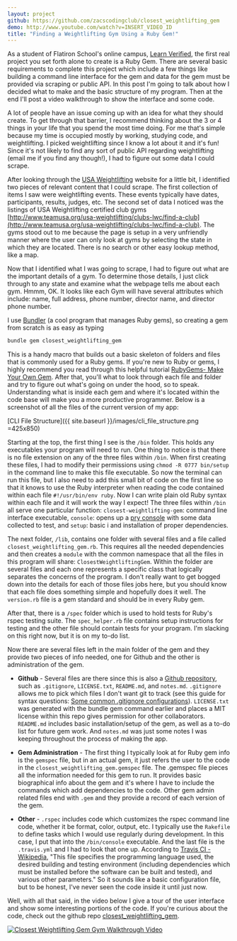 ```yaml
---
layout: project
github: https://github.com/zacscodingclub/closest_weightlifting_gem
demo: http://www.youtube.com/watch?v=INSERT_VIDEO_ID
title: "Finding a Weightlifting Gym Using a Ruby Gem!"
---
```


As a student of Flatiron School's online campus, [Learn Verified](https://learn.co/with/zacscodingclub), the first real project you set forth alone to create is a Ruby Gem.  There are several basic requirements to complete this project which include a few things like building a command line interface for the gem and data for the gem must be provided via scraping or public API.  In this post I'm going to talk about how I decided what to make and the basic structure of my program.  Then at the end I'll post a video walkthrough to show the interface and some code.  

A lot of people have an issue coming up with an idea for what they should create.  To get through that barrier, I recommend thinking about the 3 or 4 things in your life that you spend the most time doing. For me that's simple because my time is occupied mostly by working, studying code, and weightlifting.  I picked weightlifting since I know a lot about it and it's fun! Since it's not likely to find any sort of public API regarding weightlifting (email me if you find any though!), I had to figure out some data I could scrape.

After looking through the [USA Weightlifting](http://usaweightlifting.com) website for a little bit, I identified two pieces of relevant content that I could scrape.  The first collection of items I saw were weightlifting events.  These events typically have dates, participants, results, judges, etc.  The second set of data I noticed was the listings of USA Weightlifting certified club gyms [http://www.teamusa.org/usa-weightlifting/clubs-lwc/find-a-club](http://www.teamusa.org/usa-weightlifting/clubs-lwc/find-a-club).  The gyms stood out to me because the page is setup in a very unfriendly manner where the user can only look at gyms by selecting the state in which they are located.  There is no search or other easy lookup method, like a map.

Now that I identified what I was going to scrape, I had to figure out what are the important details of a gym.  To determine those details, I just click through to any state and examine what the webpage tells me about each gym.  Hmmm, OK.  It looks like each Gym will have several attributes which include: name, full address, phone number, director name, and director phone number.

I use [Bundler](http://bundler.io/) (a cool program that manages Ruby gems), so creating a gem from scratch is as easy as typing
```bash
bundle gem closest_weightlifting_gem
```
This is a handy macro that builds out a basic skeleton of folders and files that is commonly used for a Ruby gems.  If you're new to Ruby or gems, I highly recommend you read through this helpful tutorial [RubyGems- Make Your Own Gem](http://guides.rubygems.org/make-your-own-gem/).  After that, you'll what to look through each file and folder and try to figure out what's going on under the hood, so to speak.  Understanding what is inside each gem and where it's located within the code base will make you a more productive programmer.  Below is a screenshot of all the files of the current version of my app:

[CLI File Structure]({{ site.baseurl }}/images/cli_file_structure.png =425x850)

Starting at the top, the first thing I see is the `/bin` folder.  This holds any executables your program will need to run.  One thing to notice is that there is no file extension on any of the three files within `/bin`.  When first creating these files, I had to modify their permissions using `chmod -R 0777 bin/setup` in the command line to make this file executable.  So now the terminal can run this file, but I also need to add this small bit of code on the first line so that it knows to use the Ruby interpreter when reading the code contained within each file `#!/usr/bin/env ruby`.  Now I can write plain old Ruby syntax within each file and it will work the way I expect!  The three files within `/bin` all serve one particular function: `closest-weightlifting-gem`: command line interface executable, `console`: opens up a [pry console](https://github.com/pry/pry) with some data collected to test,  and `setup`: basic i and installation of proper dependencies.  

The next folder, `/lib`, contains one folder with several files and a file called `closest_weightlifting_gem.rb`.  This requires all the needed dependencies and then creates a `module` with the common namespace that all the files in this program will share: `ClosestWeightliftingGem`.  Within the folder are several files and each one represents a specific class that logically separates the concerns of the program.  I don't really want to get bogged down into the details for each of those files jobs here, but you should know that each file does something simple and hopefully does it well.  The `version.rb` file is a gem standard and should be in every Ruby gem.

After that, there is a `/spec` folder which is used to hold tests for Ruby's rspec testing suite.  The `spec_helper.rb` file contains setup instructions for testing and the other file should contain tests for your program.  I'm slacking on this right now, but it is on my to-do list.

Now there are several files left in the main folder of the gem and they provide two pieces of info needed, one for Github and the other is administration of the gem.

* **Github** - Several files are there since this is also a [Github repository](https://github.com/zacscodingclub/closest_weightlifting_gem), such as `.gitignore`, `LICENSE.txt`, `README.md`, and `notes.md`.  `.gitignore` allows me to pick which files I don't want git to track (see this guide for syntax questions: [Some common .gitignore configurations](https://gist.github.com/octocat/9257657)).  `LICENSE.txt` was generated with the bundle gem command earlier and places a MIT license within this repo gives permission for other collaborators.  `README.md` includes basic installation/setup of the gem, as well as a to-do list for future gem work.  And `notes.md` was just some notes I was keeping throughout the process of making the app.  

* **Gem Administration** - The first thing I typically look at for Ruby gem info is the `gemspec` file, but in an actual gem, it just refers the user to the code in the `closest_weightlifting_gem.gemspec` file.  The .gemspec file pieces all the information needed for this gem to run.  It provides basic biographical info about the gem and it's where I have to include the commands which add dependencies to the code. Other gem admin related files end with `.gem` and they provide a record of each version of the gem.

* **Other** - `.rspec` includes code which customizes the rspec command line code, whether it be format, color, output, etc.  I typically use the `Rakefile` to define tasks which I would use regularly during development.  In this case, I put that into the `/bin/console` executable.  And the last file is the `.travis.yml` and I had to look that one up.  According to [Travis CI - Wikipedia](https://en.wikipedia.org/wiki/Travis_CI), "This file specifies the programming language used, the desired building and testing environment (including dependencies which must be installed before the software can be built and tested), and various other parameters." So it sounds like a basic configuration file, but to be honest, I've never seen the code inside it until just now.  


Well, with all that said, in the video below I give a tour of the user interface and show some interesting portions of the code.  If you're curious about the code, check out the github repo [closest_weightlifting_gem](https://github.com/zacscodingclub/closest_weightlifting_gem).


[![Closest Weightlifting Gem Gym Walkthrough Video](http://img.youtube.com/vi/INSERT_VIDEO_ID/0.jpg)](http://www.youtube.com/watch?v=INSERT_VIDEO_ID)
